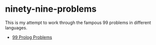 # ninety-nine-problems
This is my attempt to work through the fampous 99 problems in different languages.
- [99 Prolog Problems](https://web.archive.org/web/20170324220754/https://sites.google.com/site/prologsite/prolog-problems)
